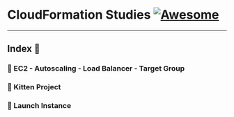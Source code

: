 CloudFormation Studies [![Awesome](https://cdn.rawgit.com/sindresorhus/awesome/d7305f38d29fed78fa85652e3a63e154dd8e8829/media/badge.svg)](https://github.com/sindresorhus/awesome)
===============
<hr>

## Index 📜

### 🔖 EC2 - Autoscaling - Load Balancer - Target Group
### 🔖 Kitten Project
### 🔖 Launch Instance
